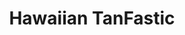 ---
title: "Hawaiian TanFastic"
url: /zanesville/hawaiian-tanfastic-north-maysville-avenue/
shop: beauty
---